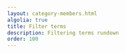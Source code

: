 ```yaml
---
layout: category-members.html
algolia: true
title: Filter terms
description: Filtering terms rundown
order: 100
---
```

